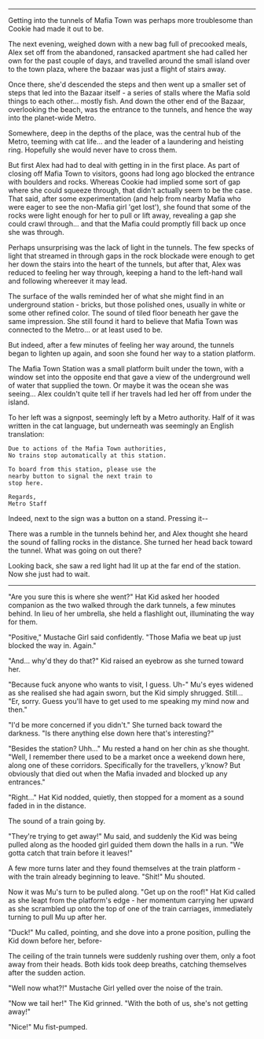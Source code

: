 ----

Getting into the tunnels of Mafia Town was perhaps more troublesome than Cookie had made it out to be.

The next evening, weighed down with a new bag full of precooked meals, Alex set off from the abandoned, ransacked apartment she had called her own for the past couple of days, and travelled around the small island over to the town plaza, where the bazaar was just a flight of stairs away.

Once there, she'd descended the steps and then went up a smaller set of steps that led into the Bazaar itself - a series of stalls where the Mafia sold things to each other... mostly fish. And down the other end of the Bazaar, overlooking the beach, was the entrance to the tunnels, and hence the way into the planet-wide Metro.

Somewhere, deep in the depths of the place, was the central hub of the Metro, teeming with cat life... and the leader of a laundering and heisting ring. Hopefully she would never have to cross them.

But first Alex had had to deal with getting in in the first place. As part of closing off Mafia Town to visitors, goons had long ago blocked the entrance with boulders and rocks. Whereas Cookie had implied some sort of gap where she could squeeze through, that didn't actually seem to be the case.
That said, after some experimentation (and help from nearby Mafia who were eager to see the non-Mafia girl 'get lost'), she found that some of the rocks were light enough for her to pull or lift away, revealing a gap she could crawl through... and that the Mafia could promptly fill back up once she was through.

Perhaps unsurprising was the lack of light in the tunnels. The few specks of light that streamed in through gaps in the rock blockade were enough to get her down the stairs into the heart of the tunnels, but after that, Alex was reduced to feeling her way through, keeping a hand to the left-hand wall and following whereever it may lead.

The surface of the walls reminded her of what she might find in an underground station - bricks, but those polished ones, usually in white or some other refined color. The sound of tiled floor beneath her gave the same impression. She still found it hard to believe that Mafia Town was connected to the Metro... or at least used to be.

But indeed, after a few minutes of feeling her way around, the tunnels began to lighten up again, and soon she found her way to a station platform.

The Mafia Town Station was a small platform built under the town, with a window set into the opposite end that gave a view of the underground well of water that supplied the town. Or maybe it was the ocean she was seeing... Alex couldn't quite tell if her travels had led her off from under the island.

To her left was a signpost, seemingly left by a Metro authority. Half of it was written in the cat language, but underneath was seemingly an English translation:

```
Due to actions of the Mafia Town authorities,
No trains stop automatically at this station.

To board from this station, please use the
nearby button to signal the next train to
stop here.

Regards,
Metro Staff
```

Indeed, next to the sign was a button on a stand. Pressing it--

There was a rumble in the tunnels behind her, and Alex thought she heard the sound of falling rocks in the distance. She turned her head back toward the tunnel. What was going on out there?

Looking back, she saw a red light had lit up at the far end of the station. Now she just had to wait.

----

"Are you sure this is where she went?" Hat Kid asked her hooded companion as the two walked through the dark tunnels, a few minutes behind. In lieu of her umbrella, she held a flashlight out, illuminating the way for them.

"Positive," Mustache Girl said confidently. "Those Mafia we beat up just blocked the way in. Again."

"And... why'd they do that?" Kid raised an eyebrow as she turned toward her.

"Because fuck anyone who wants to visit, I guess. Uh-" Mu's eyes widened as she realised she had again sworn, but the Kid simply shrugged. Still... "Er, sorry. Guess you'll have to get used to me speaking my mind now and then."

"I'd be more concerned if you didn't." She turned back toward the darkness. "Is there anything else down here that's interesting?"

"Besides the station? Uhh..." Mu rested a hand on her chin as she thought. "Well, I remember there used to be a market once a weekend down here, along one of these corridors. Specifically for the travellers, y'know? But obviously that died out when the Mafia invaded and blocked up any entrances."

"Right..." Hat Kid nodded, quietly, then stopped for a moment as a sound faded in in the distance.

The sound of a train going by.

"They're trying to get away!" Mu said, and suddenly the Kid was being pulled along as the hooded girl guided them down the halls in a run. "We gotta catch that train before it leaves!"

A few more turns later and they found themselves at the train platform - with the train already beginning to leave. "Shit!" Mu shouted.

Now it was Mu's turn to be pulled along. "Get up on the roof!" Hat Kid called as she leapt from the platform's edge - her momentum carrying her upward as she scrambled up onto the top of one of the train carriages, immediately turning to pull Mu up after her.

"Duck!" Mu called, pointing, and she dove into a prone position, pulling the Kid down before her, before-

The ceiling of the train tunnels were suddenly rushing over them, only a foot away from their heads. Both kids took deep breaths, catching themselves after the sudden action.

"Well now what?!" Mustache Girl yelled over the noise of the train.

"Now we tail her!" The Kid grinned. "With the both of us, she's not getting away!"

"Nice!" Mu fist-pumped.
